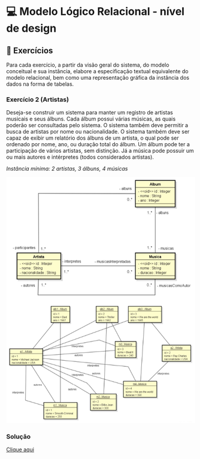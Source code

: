 # 💻 Modelo Lógico Relacional - nível de design

## 📝 Exercícios
Para cada exercício, a partir da visão geral do sistema, do modelo conceitual e sua instância, elabore a especificação textual equivalente do modelo relacional, bem como uma representação gráfica da instância dos dados na forma de tabelas. 

### Exercício 2 (Artistas)

Deseja-se construir um sistema para manter um registro de artistas musicais e seus álbuns. Cada álbum possui várias músicas, as quais poderão ser consultadas pelo sistema. O sistema também deve permitir a busca de artistas por nome ou nacionalidade. O sistema também deve ser capaz de exibir um relatório dos álbuns de um artista, o qual pode ser ordenado por nome, ano, ou duração total do álbum. Um álbum pode ter a participação de vários artistas, sem distinção. Já a música pode possuir um ou mais autores e intérpretes (todos considerados artistas). 

*Instância mínima: 2 artistas, 3 álbuns, 4 músicas*

![diagramaArtistas](diagramArtistas.png)

### Solução

[Clique aqui](exercicio2_solucao.pdf)